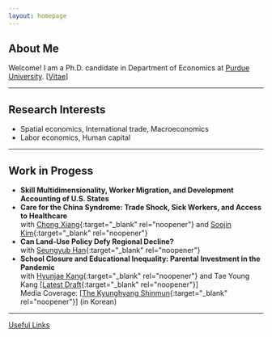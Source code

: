 ```yaml
---
layout: homepage
---
```


## About Me

Welcome! I am a Ph.D. candidate in Department of Economics at [Purdue University](https://www.purdue.edu). [[Vitae](./cv.html)]

---
## Research Interests
- Spatial economics, International trade, Macroeconomics
- Labor economics, Human capital


<!--
<strong style="color:#e74d3c; font-weight:600"> </strong>
-->

---
## Work in Progess
- **Skill Multidimensionality, Worker Migration, and Development Accounting of U.S. States**
- **Care for the China Syndrome: Trade Shock, Sick Workers, and Access to Healthcare**
  <br>
  with [Chong Xiang](https://sites.google.com/view/chongxiang/home){:target="_blank" rel="noopener"} and [Soojin Kim](https://sites.google.com/site/soojinkim06/){:target="_blank" rel="noopener"}
- **Can Land-Use Policy Defy Regional Decline?** 
  <br>
  with [Seungyub Han](https://www.seungyubhan.net/){:target="_blank" rel="noopener"}
- **School Closure and Educational Inequality: Parental Investment in the Pandemic** 
  <br>
  with [Hyunjae Kang](https://www.hyunjaekang.com/home){:target="_blank" rel="noopener"} and Tae Young Kang 
  [[Latest Draft](https://sunhamkim.github.io/files/pdf/KangKangKim.pdf){:target="_blank" rel="noopener"}]
  <br>
  Media Coverage: [[The Kyunghyang Shinmun](https://www.khan.co.kr/national/national-general/article/202211301346001){:target="_blank" rel="noopener"}] (in Korean)

<!--
---
## Teaching
<h4 style="margin:0 10px 0;">Instructor, Purdue University</h4>
<ul style="margin:0 0 5px;">
  <li> Microeconomics (Summer 2019), 
    [<a target="_blank" rel="noopener" href="https://sunhamkim.github.io/files/pdf/TeachingEvalSU19.PDF"><autocolor>Instructor Eval 4.7/5.0</autocolor></a>]</li>
</ul>
<h4 style="margin:0 10px 0;">Teaching Assistant, Purdue University</h4>
<ul style="margin:0 0 5px;">
  <li>Undergraduate:  Principle of Economics (Fall 2017), Macroeconomics (Spring 2018), International Trade (Spring 2021), Labor Economics (Summer 2022) </li>
  <li>PhD: Microeconomics II (Fall 2018)</li>
</ul>
<h4 style="margin:0 10px 0;">Teaching Assistant, Yonsei University</h4>
<ul style="margin:0 0 5px;">
  <li>Undergraduate: Labor Economics (Spring 2014-2016), Microeconomics (Spring 2015-2016)</li>
  <li>Graduate: Labor Economics (Spring 2014-2016)</li>
  <li>MBA: Personnel Economics (Fall 2015-Spring 2016), Microeconomics (Spring 2015-2016)</li>
</ul>

---
## Services
<h4 style="margin:0 10px 0;">Conference Session Chair/Discussant</h4>
<ul style="margin:0 0 5px;">
  <li> Discussant, <a href="https://mea.sites.grinnell.edu/wp-content/uploads/2022/11/Updated-2022Schedule-ofEvents-for-website.pdf/"><autocolor>The 86th Annual Meeting of Midwest Economic Association (MEA2022) </autocolor></a></li>
  <li> Session Chair, <a href="https://ies.keio.ac.jp/ames2022/"><autocolor> 2022 Asian Meeting of the Econometric Society in East and South-East Asia (AMES2022) </autocolor></a></li>
</ul>

<h4 style="margin:0 10px 0;">Journal Reviewers</h4>
<ul style="margin:0 0 20px;">
  <li><a target="_blank" rel="noopener" href="https://www.tandfonline.com/journals/riej20"><autocolor>International Economic Journal</autocolor></a></li>
</ul>


-->

<!--
## Contact
**Address:** [320 Krannert Building, 403 W. State Stree, West Lafayette, IN 47907](https://krannert.purdue.edu/){:target="_blank" rel="noopener"} 
-->



---
[Useful Links](./useful-links.html)
